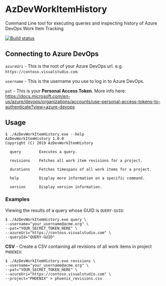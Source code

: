 # AzDevWorkItemHistory
Command Line tool for executing queries and inspecting history of Azure DevOps Work Item Tracking

[![Build status](https://ci.appveyor.com/api/projects/status/8tkfs728t9s49rkv?svg=true)](https://ci.appveyor.com/project/jonfuller/azdevworkitemhistory)

## Connecting to Azure DevOps

`azureUri` - This is the root of your Azure DevOps url. e.g. `https://contoso.visualstudio.com`.

`username` - This is the username you use to log in to Azure DevOps.

`pat` - This is your **Personal Access Token**. More info here: https://docs.microsoft.com/en-us/azure/devops/organizations/accounts/use-personal-access-tokens-to-authenticate?view=azure-devops


## Usage

```
$ ./AzDevWorkItemHistory.exe --help                                                                                                                                          AzDevWorkItemHistory 1.0.0                                                                                                                                                   Copyright (C) 2019 AzDevWorkItemHistory

  query        Executes a query.

  revisions    Fetches all work item revisions for a project.

  durations    Fetches timespans of all work items for a project.

  help         Display more information on a specific command.

  version      Display version information.
```

### Examples

Viewing the results of a query whose GUID is `QUERY-GUID`:

```
$ ./AzDevWorkItemHistory.exe query \
--username="your_username@acme.org" \
--pat="YOUR_SECRET_TOKEN_HERE" \
--azureUri="https://contoso.visualstudio.com" \
--queryId="QUERY-GUID"
```

**CSV** - Create a CSV containing all revisions of all work items in project `PHOENIX`:

```
$ ./AzDevWorkItemHistory.exe revisions \
--username="your_username@acme.org" \
--pat="YOUR_SECRET_TOKEN_HERE" \
--azureUri="https://contoso.visualstudio.com" \
--project="PHOENIX" > phoenix_revisions.csv
```